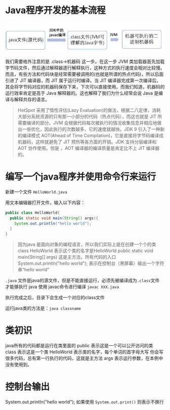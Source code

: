 # Java程序开发的基本流程

![](_v_images/20200823044618021_6410.png)

我们需要格外注意的是 .class->机器码 这一步。在这一步 JVM 类加载器首先加载字节码文件，然后通过解释器逐行解释执行，这种方式的执行速度会相对比较慢。而且，有些方法和代码块是经常需要被调用的(也就是所谓的热点代码)，所以后面引进了 JIT 编译器，而 JIT 属于运行时编译。当 JIT 编译器完成第一次编译后，其会将字节码对应的机器码保存下来，下次可以直接使用。而我们知道，机器码的运行效率肯定是高于 Java 解释器的。这也解释了我们为什么经常会说 Java 是编译与解释共存的语言。

> HotSpot 采用了惰性评估(Lazy Evaluation)的做法，根据二八定律，消耗大部分系统资源的只有那一小部分的代码（热点代码），而这也就是 JIT 所需要编译的部分。JVM 会根据代码每次被执行的情况收集信息并相应地做出一些优化，因此执行的次数越多，它的速度就越快。JDK 9 引入了一种新的编译模式 AOT(Ahead of Time Compilation)，它是直接将字节码编译成机器码，这样就避免了 JIT 预热等各方面的开销。JDK 支持分层编译和 AOT 协作使用。但是 ，AOT 编译器的编译质量是肯定比不上 JIT 编译器的。

# 编写一个java程序并使用命令行来运行

新建一个文件 `HelloWorld.java`

用文本编辑器打开文件，输入以下内容：
```java
public class HelloWorld{
  public static void main(String[] args){
    System.out.println("hello world");
  }
}
```

> 因为java 是面向对象的编程语言，所以我们实际上是在创建一个个的类
> class HelloWorld 表示这个类的名字是HelloWorld
> public static void main(String[] args) 这是主方法，所有代码的入口
> System.out.println("hello world"); 表示在控制台（黑屏幕）输出一个字符串“hello world”

`.java` 文件是java的源文件，但是不能直接运行，必须先被编译成为`.class`文件 才能够执行
java 使用 javac命令进行编译  `javac XXX.java`

执行完成之后，目录下会生成一个对应的class文件

运行java类的方法是：`java classname`

# 类初识

java所有的代码都是运行在类里面的
public 表示这是一个可以公开访问的类
class 表示这是一个类
HelloWorld 表示类的名字，每个单词的首字母大写
你会写很多代码，总有第一行执行的代码，这就是主方法
args 表示运行参数，在本例中没有使用到。

# 控制台输出

System.out.println("hello world");
如果使用 `System.out.print()` 则表示不换行

